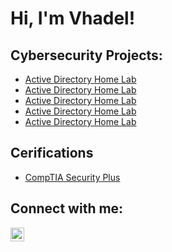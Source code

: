 <h1>Hi, I'm Vhadel!

<h2> Cybersecurity Projects:</h2>

  - [Active Directory Home Lab](https://github.com/joshmadakor1/Algorithms-Practice)
  - [Active Directory Home Lab](https://github.com/joshmadakor1/Algorithms-Practice)
  - [Active Directory Home Lab](https://github.com/joshmadakor1/Algorithms-Practice)
  - [Active Directory Home Lab](https://github.com/joshmadakor1/Algorithms-Practice)
  - [Active Directory Home Lab](https://github.com/joshmadakor1/Algorithms-Practice)

  <h2> Cerifications </h2>
  
- [CompTIA Security Plus](https://imgur.com/a/j1CvIp5)
<h2>  Connect with me:</h2>

[<img align="left" alt="vhadelmerrill | LinkedIn" width="22px" src="https://cdn.jsdelivr.net/npm/simple-icons@v3/icons/linkedin.svg" />][linkedin]



[linkedin]: www.linkedin.com/in/vhadelmerrill

<!--
**joshmadakor1/joshmadakor1** is a ✨ _special_ ✨ repository because its `README.md` (this file) appears on your GitHub profile.

Here are some ideas to get you started:

- 🔭 I’m currently working on ...
- 🌱 I’m currently learning ...
- 👯 I’m looking to collaborate on ...
- 🤔 I’m looking for help with ...
- 💬 Ask me about ...
- 📫 How to reach me: ...
- 😄 Pronouns: ...
- ⚡ Fun fact: ...
-->
